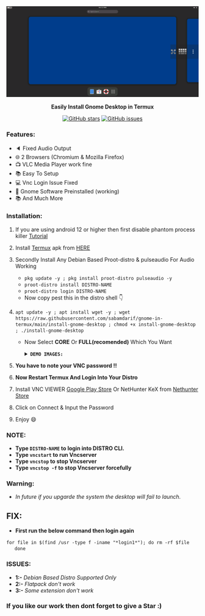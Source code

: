 
<center><img src="images/demo-gnome.png"></center>
<p align="center"><b>Easily Install Gnome Desktop in Termux</b></p>

<div align="center">

[![GitHub stars](https://img.shields.io/github/stars/sabamdarif/gnome-in-termux)](https://github.com/sabamdarif/modded-kali/stargazers)
[![GitHub issues](https://img.shields.io/github/issues/sabamdarif/gnome-in-termux)](https://github.com/sabamdarif/modded-kali/issues)

</div>

### Features:

- :speaker: Fixed Audio Output
- :globe_with_meridians: 2 Browsers (Chromium & Mozilla Firefox)
- :tv: VLC Media Player work fine
- :books: Easy To Setup
- :computer: Vnc Login Issue Fixed
- :hammer: Gnome Software Preinstalled (working)
- :books: And Much More

### Installation:
1. If you are using android 12 or higher then first disable phantom process killer [Tutorial](https://termux.xyz/how-to-fix-termux-error-process-completed-signal-9-press-enter/)
2. Install [Termux](https://termux.com) apk from [HERE](https://f-droid.org/repo/com.termux_118.apk)
3. Secondly Install Any Debian Based Proot-distro & pulseaudio For Audio Working

   - `pkg update -y ; pkg install proot-distro pulseaudio -y`
   - `proot-distro install DISTRO-NAME`
   - `proot-distro login DISTRO-NAME`
   - Now copy pest this in the distro shell 👇
  
4. 
   ```
   apt update -y ; apt install wget -y ; wget https://raw.githubusercontent.com/sabamdarif/gnome-in-termux/main/install-gnome-desktop ; chmod +x install-gnome-desktop ; ./install-gnome-desktop 
    ```
   - Now Select **CORE** Or **FULL(recomended)** Which You Want
       <details>
       <summary><b><code>DEMO IMAGES: </code></b></summary>

       |CORE|FULL|
       |--|--|
       |![img](/images/core-gnome.png)|![img](/images/full-gnome.png)|
      </details>

5. **You have to note your VNC password !!**
6. **Now Restart Termux And Login Into Your Distro**
7. Install VNC VIEWER [Google Play Store](https://play.google.com/store/apps/details?id=com.realvnc.viewer.android&hl=en)
Or NetHunter KeX from [Nethunter Store](https://store.nethunter.com/en/packages/com.offsec.nethunter.kex/)
8. Click on Connect & Input the Password
9. Enjoy :smile:

### NOTE:

- **Type `DISTRO-NAME` to login into DISTRO CLI.**
- **Type `vncstart` to run Vncserver**
- **Type `vncstop` to stop Vncserver**
- **Type `vncstop -f` to stop Vncserver forcefully**

### Warning: 
- *In future if you upgarde the system the desktop will fail to launch.*
## FIX:
- **First run the below command then login again**
```
for file in $(find /usr -type f -iname "*login1*"); do rm -rf $file
   done
```

### ISSUES:
- **1:-** *Debian Based Distro Supported Only*
- **2:-** *Flatpack don't work*
- **3:-** *Some extension don't work*

### If you like our work then dont forget to give a Star :)

